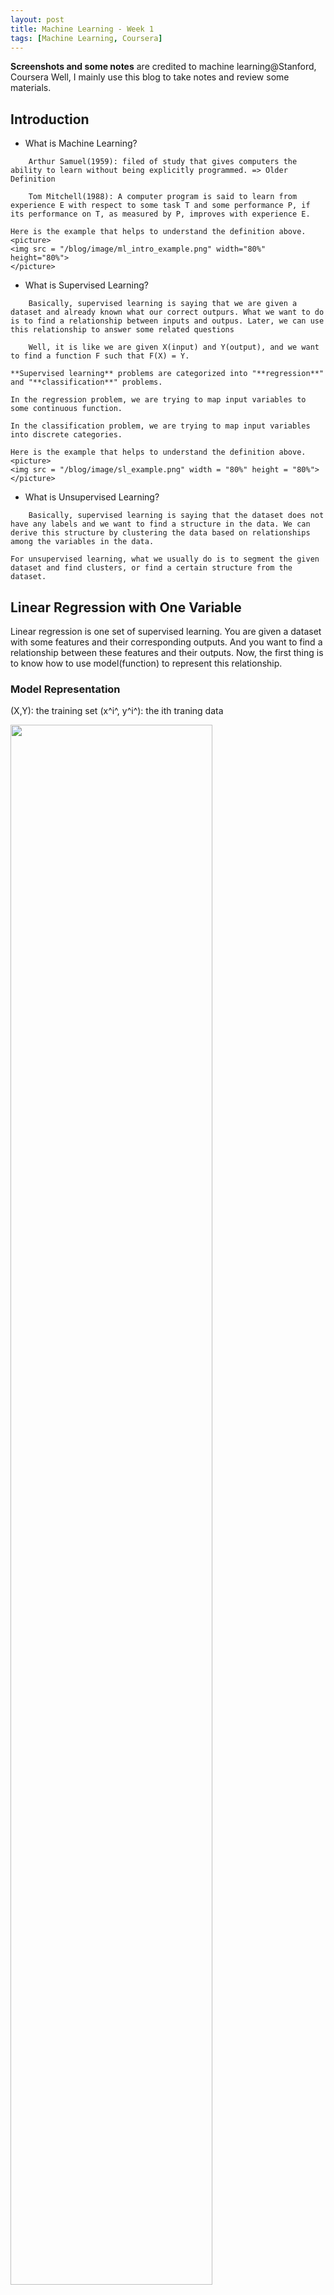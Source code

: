 ```yaml
---
layout: post
title: Machine Learning - Week 1
tags: [Machine Learning, Coursera]
---
```


**Screenshots and some notes** are credited to machine learning@Stanford, Coursera
Well, I mainly use this blog to take notes and review some materials.

## Introduction
- What is Machine Learning?
```
	Arthur Samuel(1959): filed of study that gives computers the ability to learn without being explicitly programmed. => Older Definition

	Tom Mitchell(1988): A computer program is said to learn from experience E with respect to some task T and some performance P, if its performance on T, as measured by P, improves with experience E.
```
<!--excerpt-->

	Here is the example that helps to understand the definition above.
    <picture>
    <img src = "/blog/image/ml_intro_example.png" width="80%" height="80%">
    </picture>

- What is Supervised Learning?
```
	Basically, supervised learning is saying that we are given a dataset and already known what our correct outpurs. What we want to do is to find a relationship between inputs and outpus. Later, we can use this relationship to answer some related questions

    Well, it is like we are given X(input) and Y(output), and we want to find a function F such that F(X) = Y.
```

	**Supervised learning** problems are categorized into "**regression**" and "**classification**" problems.

    In the regression problem, we are trying to map input variables to some continuous function.

    In the classification problem, we are trying to map input variables into discrete categories.

	Here is the example that helps to understand the definition above.
    <picture>
	<img src = "/blog/image/sl_example.png" width = "80%" height = "80%">
    </picture>

- What is Unsupervised Learning?
```
	Basically, supervised learning is saying that the dataset does not have any labels and we want to find a structure in the data. We can derive this structure by clustering the data based on relationships among the variables in the data.
```

	For unsupervised learning, what we usually do is to segment the given dataset and find clusters, or find a certain structure from the dataset.

## Linear Regression with One Variable

Linear regression is one set of supervised learning. You are given a dataset with some features and their corresponding outputs. And you want to find a relationship between these features and their outputs. Now, the first thing is to know how to use model(function) to represent this relationship.

### Model Representation
(X,Y): the training set
(x^i^, y^i^): the ith traning data

<picture>
<img src = "/blog/image/model_representation.png" width = "80%" height = "80%">
</picture>


So, h here can be regarded as the mappfing function that fits the traning dataset (X,Y).

### Cost Function
Since there exists many good mapping functions, the cost function helps us to figure out the best strategy to find our function h such that it fits the training dataset well.

Suppose that we have a hypothesis: h(x) = a + bx, where a and b are called **parameters** and there are many options for a and b, and how do we choose the best a, b to fit the data?

<picture>
<img src = "/blog/image/cf_example.png" width = "80%" height = "80%">
</picture>

So, ***J*** here is the cost function, also called "Squared Error Function" and "Mean Error Function". The objective of it is to find a theta^1^ and theta^0^ such that the cost function is minimized. Notice that the coefficient `1/2` here is for computational convenience since the derivative of the cost function will cancel out the `1/2` term.

Well, from mathematics' view, I think we can think of this problem as finding the global minimum of this function. There are many ways to do that, such as taking derivatives and verifying the value at the extreme points. From CS' view, gradient descent is one algorithm that optimizes the objective function.

### Gradient Descent
To well understand this algorithm, we can see an example used in the lession.

<picture>
<img src = "/blog/image/gdm_example1.png" width = "50%" height = "50%"><img src = "/blog/image/gdm_example2.png" width = "50%" height = "50%">
</picture>

These two figures are actually displaying the cost functions against two parameters. But now we can image that the cost function is actually a mountain and you are standing somewhere on the mountain. What you want to do is looking for a path that can lead you to the lowest point on this mountain, which is actually the minimum value of the cost function. Any idea?

Well, it turns out that the best strategy is to follow the steepest slope at the point where you are standing. We can achieve this by taking the derivative (the tangential line to a function) of our cost function. The slope of the tangent is the derivative at the point and it will give us a direction to move forwards.

Now, for each step, we want to determine how much this step will be by multiplying the derivative by a parameter, called the learning rate. It then gives us the following equation.

<picture>
<img src = "/blog/image/gda.png" width = "80%" height = "80%">
</picture>

The equation then is straightforward. But we need to pay attention to the update rule. Notice that every parameter must be updated simultaneously, otherwise, as shown in the figure above, the updated parameters will be used to update other non-updated parameters.

Now, here comes a question when I was learning this section: **what if the algorithm fails to choose the best strategy to update paramters?** There are many directions to update parameters, and the cost function may **get stuck at the local minimum** instead of reaching the global minimum. (1)

Another question is that **how to choose an appropriate learning rate**? What will happen **if the learning rate is too big** or **too small**? (2)

Also, since the learning rate cannot be changed, and now the cost function is extremely close to the global minimum, and after updating parameters, the cost function exceeds the global minimum and it needs go back. **What if it keeps swinging around the global minimum?** How to avoid this? (3)








